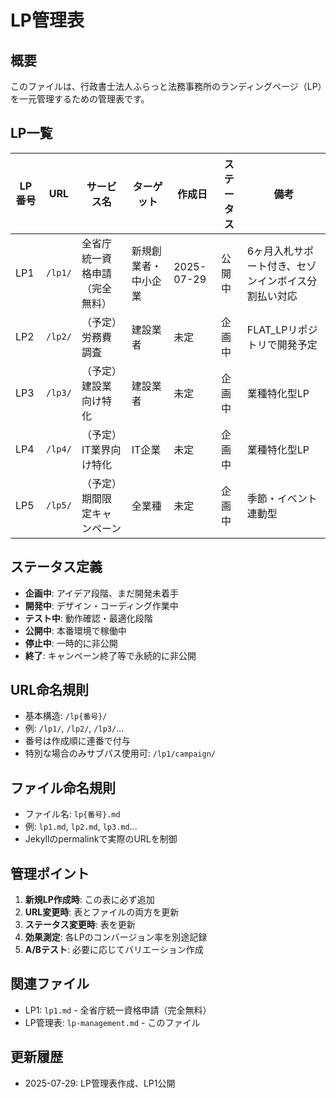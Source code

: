 # LP管理表

## 概要
このファイルは、行政書士法人ふらっと法務事務所のランディングページ（LP）を一元管理するための管理表です。

## LP一覧

| LP番号 | URL | サービス名 | ターゲット | 作成日 | ステータス | 備考 |
|--------|-----|------------|------------|--------|------------|------|
| LP1 | `/lp1/` | 全省庁統一資格申請（完全無料） | 新規創業者・中小企業 | 2025-07-29 | 公開中 | 6ヶ月入札サポート付き、セゾンインボイス分割払い対応 |
| LP2 | `/lp2/` | （予定）労務費調査 | 建設業者 | 未定 | 企画中 | FLAT_LPリポジトリで開発予定 |
| LP3 | `/lp3/` | （予定）建設業向け特化 | 建設業者 | 未定 | 企画中 | 業種特化型LP |
| LP4 | `/lp4/` | （予定）IT業界向け特化 | IT企業 | 未定 | 企画中 | 業種特化型LP |
| LP5 | `/lp5/` | （予定）期間限定キャンペーン | 全業種 | 未定 | 企画中 | 季節・イベント連動型 |

## ステータス定義
- **企画中**: アイデア段階、まだ開発未着手
- **開発中**: デザイン・コーディング作業中
- **テスト中**: 動作確認・最適化段階
- **公開中**: 本番環境で稼働中
- **停止中**: 一時的に非公開
- **終了**: キャンペーン終了等で永続的に非公開

## URL命名規則
- 基本構造: `/lp{番号}/`
- 例: `/lp1/`, `/lp2/`, `/lp3/`...
- 番号は作成順に連番で付与
- 特別な場合のみサブパス使用可: `/lp1/campaign/`

## ファイル命名規則
- ファイル名: `lp{番号}.md`
- 例: `lp1.md`, `lp2.md`, `lp3.md`...
- Jekyllのpermalinkで実際のURLを制御

## 管理ポイント
1. **新規LP作成時**: この表に必ず追加
2. **URL変更時**: 表とファイルの両方を更新
3. **ステータス変更時**: 表を更新
4. **効果測定**: 各LPのコンバージョン率を別途記録
5. **A/Bテスト**: 必要に応じてバリエーション作成

## 関連ファイル
- LP1: `lp1.md` - 全省庁統一資格申請（完全無料）
- LP管理表: `lp-management.md` - このファイル

## 更新履歴
- 2025-07-29: LP管理表作成、LP1公開

